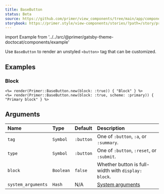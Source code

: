 ```yaml
---
title: BaseButton
status: Beta
source: https://github.com/primer/view_components/tree/main/app/components/primer/base_button.rb
storybook: https://primer.style/view-components/stories/?path=/story/primer-base-button-component
---
```


import Example from '../../src/@primer/gatsby-theme-doctocat/components/example'

<!-- Warning: AUTO-GENERATED file, do not edit. Add code comments to your Ruby instead <3 -->

Use `BaseButton` to render an unstyled `<button>` tag that can be customized.

## Examples

### Block

<Example src="<button type='button' data-view-component='true' class='btn-block'>Block</button><button scheme='primary' type='button' data-view-component='true' class='btn-block'>Primary block</button>" />

```erb
<%= render(Primer::BaseButton.new(block: :true)) { "Block" } %>
<%= render(Primer::BaseButton.new(block: :true, scheme: :primary)) { "Primary block" } %>
```

## Arguments

| Name | Type | Default | Description |
| :- | :- | :- | :- |
| `tag` | `Symbol` | `:button` | One of `:button`, `:a`, or `:summary`. |
| `type` | `Symbol` | `:button` | One of `:button`, `:reset`, or `:submit`. |
| `block` | `Boolean` | `false` | Whether button is full-width with `display: block`. |
| `system_arguments` | `Hash` | N/A | [System arguments](/system-arguments) |
